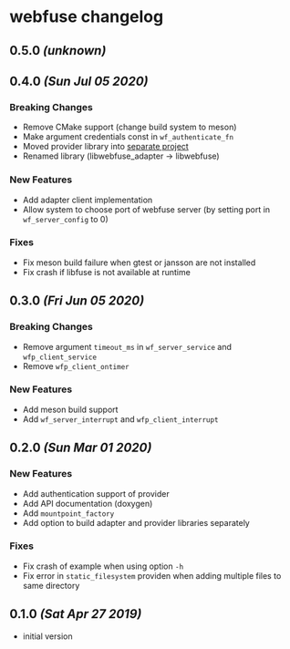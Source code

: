 # webfuse changelog

## 0.5.0 _(unknown)_

## 0.4.0 _(Sun Jul 05 2020)_

### Breaking Changes

*   Remove CMake support (change build system to meson)
*   Make argument credentials const in `wf_authenticate_fn`
*   Moved provider library into [separate project](https://github.com/falk-werner/webfuse-provider)
*   Renamed library (libwebfuse_adapter -> libwebfuse)

### New Features

*   Add adapter client implementation
*   Allow system to choose port of webfuse server (by setting port in `wf_server_config` to 0)

### Fixes

*   Fix meson build failure when gtest or jansson are not installed
*   Fix crash if libfuse is not available at runtime

## 0.3.0 _(Fri Jun 05 2020)_

### Breaking Changes

*   Remove argument `timeout_ms` in  `wf_server_service` and `wfp_client_service`
*   Remove `wfp_client_ontimer`

### New Features

*   Add meson build support
*   Add `wf_server_interrupt` and `wfp_client_interrupt`

## 0.2.0 _(Sun Mar 01 2020)_

### New Features

*   Add authentication support of provider
*   Add API documentation (doxygen)
*   Add `mountpoint_factory`
*   Add option to build adapter and provider libraries separately

### Fixes

*   Fix crash of example when using option `-h`
*   Fix error in `static_filesystem` providen when adding multiple files to same directory

## 0.1.0 _(Sat Apr 27 2019)_

*   initial version
